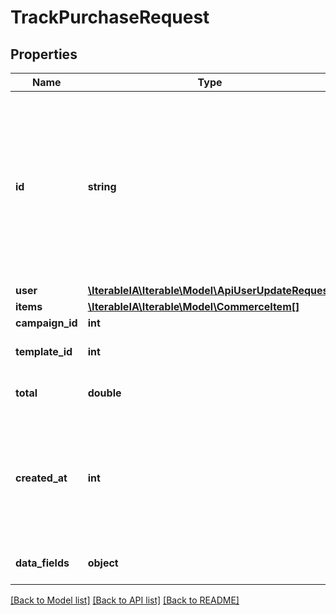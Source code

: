 # TrackPurchaseRequest

## Properties
Name | Type | Description | Notes
------------ | ------------- | ------------- | -------------
**id** | **string** | Optional purchase id. If a purchase exists with that id, the purchase will be updated. If none is specified, a new id will automatically be generated and returned. | [optional] 
**user** | [**\IterableIA\Iterable\Model\ApiUserUpdateRequest**](ApiUserUpdateRequest.md) |  | 
**items** | [**\IterableIA\Iterable\Model\CommerceItem[]**](CommerceItem.md) |  | 
**campaign_id** | **int** |  | [optional] 
**template_id** | **int** | Used in AB testing attribution | [optional] 
**total** | **double** | Total order dollar amount | 
**created_at** | **int** | Time event happened. Set to the time event was received if unspecified. Expects a Unix timestamp. | [optional] 
**data_fields** | **object** | Additional fields to be tracked. | [optional] 

[[Back to Model list]](../../README.md#documentation-for-models) [[Back to API list]](../../README.md#documentation-for-api-endpoints) [[Back to README]](../../README.md)

